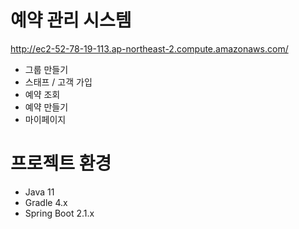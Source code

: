 # 예약 관리 시스템
http://ec2-52-78-19-113.ap-northeast-2.compute.amazonaws.com/

* 그룹 만들기
* 스태프 / 고객 가입
* 예약 조회 
* 예약 만들기
* 마이페이지

# 프로젝트 환경
* Java 11
* Gradle 4.x
* Spring Boot 2.1.x
